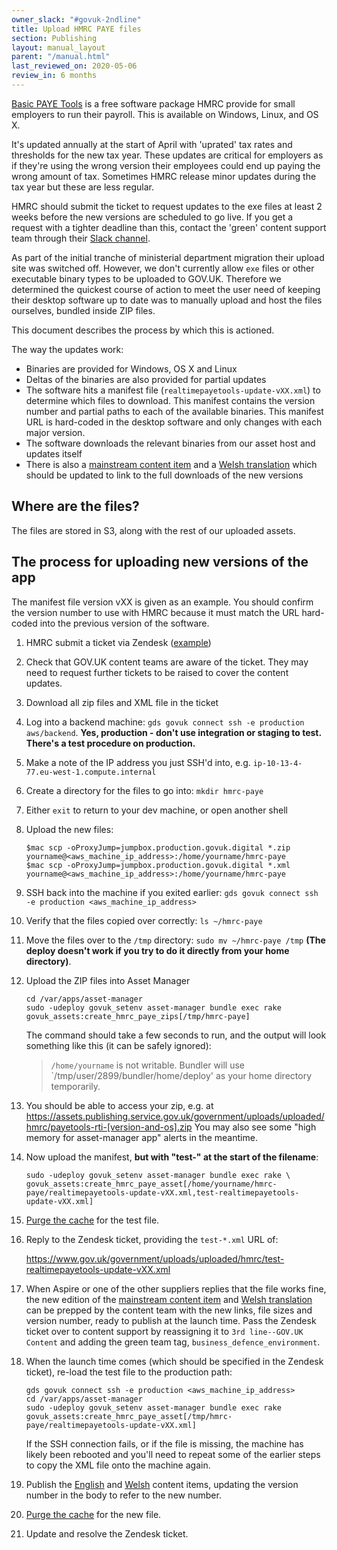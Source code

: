 ```yaml
---
owner_slack: "#govuk-2ndline"
title: Upload HMRC PAYE files
section: Publishing
layout: manual_layout
parent: "/manual.html"
last_reviewed_on: 2020-05-06
review_in: 6 months
---
```


[Basic PAYE Tools](https://www.gov.uk/basic-paye-tools) is a free software package HMRC provide for small employers to run their payroll. This is available on Windows, Linux, and OS X.

It's updated annually at the start of April with 'uprated' tax rates and thresholds for the new tax year. These updates are critical for employers as if they're using the wrong version their employees could end up paying the wrong amount of tax. Sometimes HMRC release minor updates during the tax year but these are less regular.

HMRC should submit the ticket to request updates to the exe files at least 2 weeks before the new versions are scheduled to go live. If you get a request with a tighter deadline than this, contact the 'green' content support team through their [Slack channel](https://gds.slack.com/messages/CADGKPQHJ/).

As part of the initial tranche of ministerial department migration their
upload site was switched off. However, we don't currently allow `exe`
files or other executable binary types to be uploaded to GOV.UK.
Therefore we determined the quickest course of action to meet the user
need of keeping their desktop software up to date was to manually upload
and host the files ourselves, bundled inside ZIP files.

This document describes the process by which this is actioned.

The way the updates work:

-   Binaries are provided for Windows, OS X and Linux
-   Deltas of the binaries are also provided for partial updates
-   The software hits a manifest file
    (`realtimepayetools-update-vXX.xml`) to determine which files
    to download. This manifest contains the version number and partial
    paths to each of the available binaries. This manifest URL is
    hard-coded in the desktop software and only changes with each major version.
-   The software downloads the relevant binaries from our asset host and
    updates itself
-   There is also a [mainstream content
    item](https://www.gov.uk/basic-paye-tools) and a [Welsh
    translation](https://www.gov.uk/lawrlwytho-offer-twe-sylfaenol-cthem)
    which should be updated to link to the full downloads of the new versions

## Where are the files?

The files are stored in S3, along with the rest of our uploaded assets.

## The process for uploading new versions of the app

The manifest file version vXX is given as an example. You should confirm the
version number to use with HMRC because it must match the URL hard-coded into
the previous version of the software.

1. HMRC submit a ticket via Zendesk
   ([example](https://govuk.zendesk.com/tickets/771694))
1. Check that GOV.UK content teams are aware of the ticket. They may
   need to request further tickets to be raised to cover the content updates.
1. Download all zip files and XML file in the ticket
1. Log into a backend machine: `gds govuk connect ssh -e production aws/backend`.
   **Yes, production - don't use integration or staging to test. There's a test procedure on production.**
1. Make a note of the IP address you just SSH'd into, e.g. `ip-10-13-4-77.eu-west-1.compute.internal`
1. Create a directory for the files to go into: `mkdir hmrc-paye`
1. Either `exit` to return to your dev machine, or open another shell
1. Upload the new files:

   ```shell
   $mac scp -oProxyJump=jumpbox.production.govuk.digital *.zip yourname@<aws_machine_ip_address>:/home/yourname/hmrc-paye
   $mac scp -oProxyJump=jumpbox.production.govuk.digital *.xml yourname@<aws_machine_ip_address>:/home/yourname/hmrc-paye
   ```

1. SSH back into the machine if you exited earlier:
   `gds govuk connect ssh -e production <aws_machine_ip_address>`

1. Verify that the files copied over correctly: `ls ~/hmrc-paye`

1. Move the files over to the `/tmp` directory: `sudo mv ~/hmrc-paye /tmp`
   **(The deploy doesn't work if you try to do it directly from your home directory)**.

1. Upload the ZIP files into Asset Manager

   ```shell
   cd /var/apps/asset-manager
   sudo -udeploy govuk_setenv asset-manager bundle exec rake govuk_assets:create_hmrc_paye_zips[/tmp/hmrc-paye]
   ```
 
   The command should take a few seconds to run, and the output will look something like this
   (it can be safely ignored):
    > `/home/yourname` is not writable.
    > Bundler will use `/tmp/user/2899/bundler/home/deploy' as your home directory temporarily.

1. You should be able to access your zip, e.g. at
   https://assets.publishing.service.gov.uk/government/uploads/uploaded/hmrc/payetools-rti-[version-and-os].zip
   You may also see some "high memory for asset-manager app" alerts in the meantime.

1. Now upload the manifest, **but with "test-" at the start of the filename**:

   ```shell
   sudo -udeploy govuk_setenv asset-manager bundle exec rake \
   govuk_assets:create_hmrc_paye_asset[/home/yourname/hmrc-paye/realtimepayetools-update-vXX.xml,test-realtimepayetools-update-vXX.xml]
   ```

1. [Purge the cache](https://docs.publishing.service.gov.uk/manual/purge-cache.html#assets) for the test file.

1. Reply to the Zendesk ticket, providing the `test-*.xml` URL of:

   https://www.gov.uk/government/uploads/uploaded/hmrc/test-realtimepayetools-update-vXX.xml

1. When Aspire or one of the other suppliers replies that the file
   works fine, the new edition of the [mainstream content item](https://www.gov.uk/basic-paye-tools)
   and [Welsh translation](https://www.gov.uk/lawrlwytho-offer-twe-sylfaenol-cthem) can be
   prepped by the content team with the new links, file sizes and version number, ready to
   publish at the launch time. Pass the Zendesk ticket over to content support by
   reassigning it to `3rd line--GOV.UK Content` and adding the green team tag,
   `business_defence_environment`.

1. When the launch time comes (which should be specified in the Zendesk
   ticket), re-load the test file to the production path:

   ```shell
   gds govuk connect ssh -e production <aws_machine_ip_address>
   cd /var/apps/asset-manager
   sudo -udeploy govuk_setenv asset-manager bundle exec rake govuk_assets:create_hmrc_paye_asset[/tmp/hmrc-paye/realtimepayetools-update-vXX.xml]
   ```

   If the SSH connection fails, or if the file is missing, the machine has
   likely been rebooted and you'll need to repeat some of the earlier steps
   to copy the XML file onto the machine again.

1. Publish the [English](https://publisher.publishing.service.gov.uk/editions/5e7e2e44e5274a6fbfebfbc2)
   and [Welsh](https://publisher.publishing.service.gov.uk/editions/5d72732f40f0b66279dc1ce8)
   content items, updating the version number in the body to refer to the new number.

1. [Purge the cache](https://docs.publishing.service.gov.uk/manual/purge-cache.html#assets) for the new file.

1. Update and resolve the Zendesk ticket.
